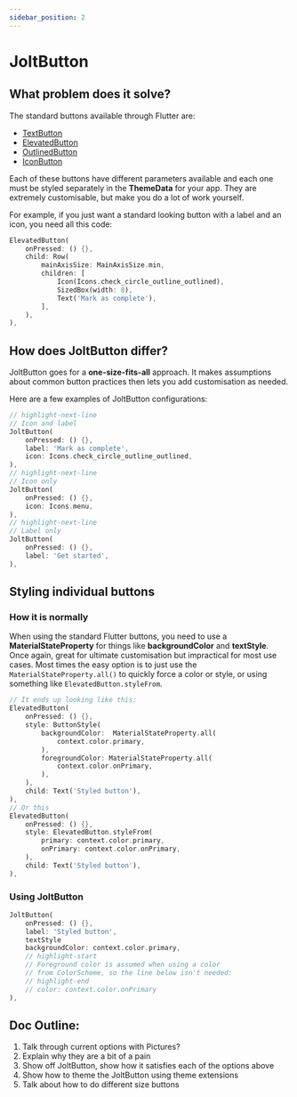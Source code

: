 ```yaml
---
sidebar_position: 2
---
```


# JoltButton

## What problem does it solve?

The standard buttons available through Flutter are:
- [TextButton](https://api.flutter.dev/flutter/material/TextButton-class.html)
- [ElevatedButton](https://api.flutter.dev/flutter/material/ElevatedButton-class.html)
- [OutlinedButton](https://api.flutter.dev/flutter/material/OutlinedButton-class.html)
- [IconButton](https://api.flutter.dev/flutter/material/IconButton-class.html)

Each of these buttons have different parameters available and each one must be styled separately in the **ThemeData** for your app. They are extremely customisable, but make you do a lot of work yourself.

For example, if you just want a standard looking button with a label and an icon, you need all this code:

``` dart
ElevatedButton(
    onPressed: () {},
    child: Row(
        mainAxisSize: MainAxisSize.min,
        children: [
            Icon(Icons.check_circle_outline_outlined),
            SizedBox(width: 8),
            Text('Mark as complete'),
        ],
    ),
),
```

## How does JoltButton differ?

JoltButton goes for a **one-size-fits-all** approach. It makes assumptions about common button practices then lets you add customisation as needed.

Here are a few examples of JoltButton configurations:

``` dart
// highlight-next-line
// Icon and label
JoltButton(
    onPressed: () {},
    label: 'Mark as complete',
    icon: Icons.check_circle_outline_outlined,
),
// highlight-next-line
// Icon only
JoltButton(
    onPressed: () {},
    icon: Icons.menu,
),
// highlight-next-line
// Label only
JoltButton(
    onPressed: () {},
    label: 'Get started',
),
```

## Styling individual buttons


### How it is normally
When using the standard Flutter buttons, you need to use a **MaterialStateProperty** for things like **backgroundColor** and **textStyle**. Once again, great for ultimate customisation but impractical for most use cases. Most times the easy option is to just use the `MaterialStateProperty.all()` to quickly force a color or style, or using something like `ElevatedButton.styleFrom`.

``` dart
// It ends up looking like this:
ElevatedButton(
    onPressed: () {},
    style: ButtonStyle(
        backgroundColor:  MaterialStateProperty.all(
            context.color.primary,
        ),
        foregroundColor: MaterialStateProperty.all(
            context.color.onPrimary,
        ),
    ),
    child: Text('Styled button'),
),
// Or this
ElevatedButton(
    onPressed: () {},
    style: ElevatedButton.styleFrom(
        primary: context.color.primary,
        onPrimary: context.color.onPrimary,
    ),
    child: Text('Styled button'),
),
```

### Using JoltButton



``` dart
JoltButton(
    onPressed: () {},
    label: 'Styled button',
    textStyle
    backgroundColor: context.color.primary,
    // highlight-start
    // Foreground color is assumed when using a color
    // from ColorScheme, so the line below isn't needed:
    // highlight-end
    // color: context.color.onPrimary
),
```



## Doc Outline:
1. Talk through current options with Pictures?
1. Explain why they are a bit of a pain
1. Show off JoltButton, show how it satisfies each of the options above
1. Show how to theme the JoltButton using theme extensions
1. Talk about how to do different size buttons